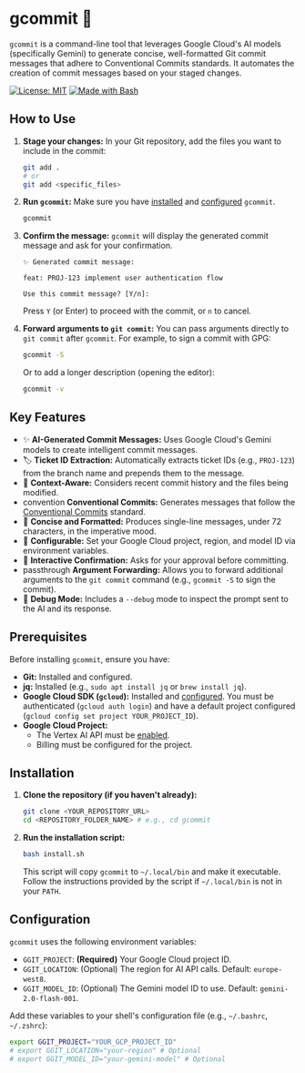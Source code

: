 # gcommit 🚀

`gcommit` is a command-line tool that leverages Google Cloud's AI models (specifically Gemini) to generate concise, well-formatted Git commit messages that adhere to Conventional Commits standards. It automates the creation of commit messages based on your staged changes.

[![License: MIT](https://img.shields.io/badge/License-MIT-blue.svg)](https://opensource.org/licenses/MIT)
[![Made with Bash](https://img.shields.io/badge/Made%20with-Bash-1f425f.svg)](https://www.gnu.org/software/bash/)

## How to Use

1.  **Stage your changes:**
    In your Git repository, add the files you want to include in the commit:
    ```bash
    git add .
    # or
    git add <specific_files>
    ```

2.  **Run `gcommit`:**
    Make sure you have [installed](#installation) and [configured](#configuration) `gcommit`.
    ```bash
    gcommit
    ```

3.  **Confirm the message:**
    `gcommit` will display the generated commit message and ask for your confirmation.
    ```
    ✨ Generated commit message:

    feat: PROJ-123 implement user authentication flow

    Use this commit message? [Y/n]:
    ```
    Press `Y` (or Enter) to proceed with the commit, or `n` to cancel.

4.  **Forward arguments to `git commit`:**
    You can pass arguments directly to `git commit` after `gcommit`. For example, to sign a commit with GPG:
    ```bash
    gcommit -S
    ```
    Or to add a longer description (opening the editor):
    ```bash
    gcommit -v
    ```

## Key Features

* ✨ **AI-Generated Commit Messages:** Uses Google Cloud's Gemini models to create intelligent commit messages.
* 🏷️ **Ticket ID Extraction:** Automatically extracts ticket IDs (e.g., `PROJ-123`) from the branch name and prepends them to the message.
* 🧠 **Context-Aware:** Considers recent commit history and the files being modified.
* convention **Conventional Commits:** Generates messages that follow the [Conventional Commits](https://www.conventionalcommits.org/) standard.
* 📏 **Concise and Formatted:** Produces single-line messages, under 72 characters, in the imperative mood.
* 🔧 **Configurable:** Set your Google Cloud project, region, and model ID via environment variables.
* 💬 **Interactive Confirmation:** Asks for your approval before committing.
* passthrough **Argument Forwarding:** Allows you to forward additional arguments to the `git commit` command (e.g., `gcommit -S` to sign the commit).
* 🐛 **Debug Mode:** Includes a `--debug` mode to inspect the prompt sent to the AI and its response.

## Prerequisites

Before installing `gcommit`, ensure you have:

* **Git:** Installed and configured.
* **jq:** Installed (e.g., `sudo apt install jq` or `brew install jq`).
* **Google Cloud SDK (`gcloud`):** Installed and [configured](https://cloud.google.com/sdk/docs/initializing). You must be authenticated (`gcloud auth login`) and have a default project configured (`gcloud config set project YOUR_PROJECT_ID`).
* **Google Cloud Project:**
    * The Vertex AI API must be [enabled](https://console.cloud.google.com/flows/enableapi?apiid=aiplatform.googleapis.com).
    * Billing must be configured for the project.

## Installation

1.  **Clone the repository (if you haven't already):**
    ```bash
    git clone <YOUR_REPOSITORY_URL>
    cd <REPOSITORY_FOLDER_NAME> # e.g., cd gcommit
    ```

2.  **Run the installation script:**
    ```bash
    bash install.sh
    ```
    This script will copy `gcommit` to `~/.local/bin` and make it executable. Follow the instructions provided by the script if `~/.local/bin` is not in your `PATH`.

## Configuration

`gcommit` uses the following environment variables:

* `GGIT_PROJECT`: **(Required)** Your Google Cloud project ID.
* `GGIT_LOCATION`: (Optional) The region for AI API calls. Default: `europe-west8`.
* `GGIT_MODEL_ID`: (Optional) The Gemini model ID to use. Default: `gemini-2.0-flash-001`.

Add these variables to your shell's configuration file (e.g., `~/.bashrc`, `~/.zshrc`):

```bash
export GGIT_PROJECT="YOUR_GCP_PROJECT_ID"
# export GGIT_LOCATION="your-region" # Optional
# export GGIT_MODEL_ID="your-gemini-model" # Optional